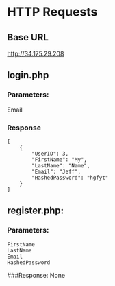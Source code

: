 # HTTP Requests

## Base URL

http://34.175.29.208

## login.php

### Parameters:

Email

### Response

```
[
    {
        "UserID": 3,
        "FirstName": "My",
        "LastName": "Name",
        "Email": "Jeff",
        "HashedPassword": "hgfyt"
    }
]
```

## register.php:

### Parameters:

    FirstName
    LastName
    Email
    HashedPassword

###Response:
None

